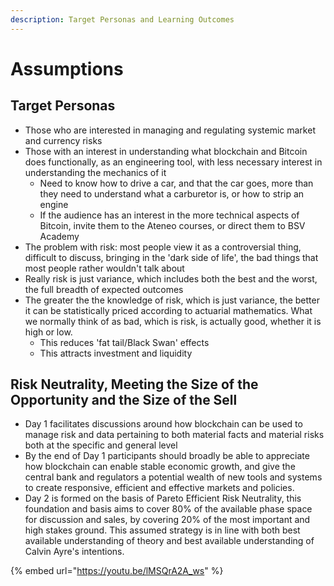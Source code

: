 ```yaml
---
description: Target Personas and Learning Outcomes
---
```


# Assumptions

## Target Personas

* Those who are interested in managing and regulating systemic market and currency risks
* Those with an interest in understanding what blockchain and Bitcoin does functionally, as an engineering tool, with less necessary interest in understanding the mechanics of it
  * Need to know how to drive a car, and that the car goes, more than they need to understand what a carburetor is, or how to strip an engine
  * If the audience has an interest in the more technical aspects of Bitcoin, invite them to the Ateneo courses, or direct them to BSV Academy
* The problem with risk: most people view it as a controversial thing, difficult to discuss, bringing in the 'dark side of life', the bad things that most people rather wouldn't talk about
* Really risk is just variance, which includes both the best and the worst, the full breadth of expected outcomes
* The greater the the knowledge of risk, which is just variance, the better it can be statistically priced according to actuarial mathematics. What we normally think of as bad, which is risk, is actually good, whether it is high or low.
  * This reduces 'fat tail/Black Swan' effects
  * This attracts investment and liquidity

## Risk Neutrality, Meeting the Size of the Opportunity and the Size of the Sell

* Day 1 facilitates discussions around how blockchain can be used to manage risk and data pertaining to both material facts and material risks both at the specific and general level
* By the end of Day 1 participants should broadly be able to appreciate how blockchain can enable stable economic growth, and give the central bank and regulators a potential wealth of new tools and systems to create responsive, efficient and effective markets and policies.
* Day 2 is formed on the basis of Pareto Efficient Risk Neutrality, this foundation and basis aims to cover 80% of the available phase space for discussion and sales, by covering 20% of the most important and high stakes ground. This assumed strategy is in line with both best available understanding of theory and best available understanding of Calvin Ayre's intentions.

{% embed url="https://youtu.be/lMSQrA2A_ws" %}
